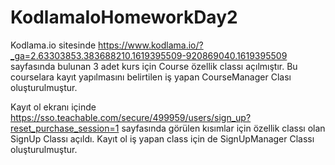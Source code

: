 # KodlamaIoHomeworkDay2
Kodlama.io sitesinde https://www.kodlama.io/?_ga=2.63303853.383688210.1619395509-920869040.1619395509 sayfasında bulunan 3 adet kurs için 
Course özellik classı açılmıştır.
Bu courselara kayıt yapılmasını belirtilen iş yapan CourseManager Clası oluşturulmuştur.

Kayıt ol ekranı içinde https://sso.teachable.com/secure/499959/users/sign_up?reset_purchase_session=1 sayfasında görülen kısımlar için özellik classı olan SignUp Classı açıldı.
Kayıt ol iş yapan class için de SignUpManager Classı oluşturulmuştur.
